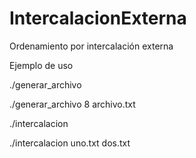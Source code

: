 # IntercalacionExterna
Ordenamiento por intercalación externa

Ejemplo de uso

./generar_archivo <n> <archivo>

./generar_archivo 8 archivo.txt

./intercalacion <archivo1> <archivo2>

./intercalacion uno.txt dos.txt
